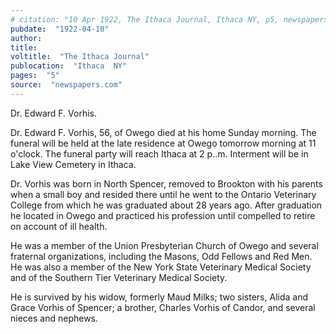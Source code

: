 ```yaml
---
# citation: "10 Apr 1922, The Ithaca Journal, Ithaca NY, p5, newspapers.com."
pubdate:  "1922-04-10"
author: 
title: 
voltitle:  "The Ithaca Journal"
publocation:  "Ithaca  NY"
pages:  "5"
source:  "newspapers.com"
---
```

Dr. Edward F. Vorhis. 

Dr. Edward F. Vorhis, 56, of Owego died at his home Sunday morning. The funeral will be held at the late residence at Owego tomorrow morning at 11 o'clock. The funeral party will reach Ithaca at 2 p..m. Interment will be in Lake View Cemetery in Ithaca. 

Dr. Vorhis was born in North Spencer, removed to Brookton with his parents when a small boy and resided there until he went to the Ontario Veterinary College from which he was graduated about 28 years ago. After graduation he located in Owego and practiced his profession until compelled to retire on account of ill health. 

He was a member of the Union Presbyterian Church of Owego and several fraternal organizations, including the Masons, Odd Fellows and Red Men. He was also a member of the New York State Veterinary Medical Society and of the Southern Tier Veterinary Medical Society. 

He is survived by his widow, formerly Maud Milks; two sisters, Alida and Grace Vorhis of Spencer; a brother, Charles Vorhis of Candor, and several nieces and nephews. 

